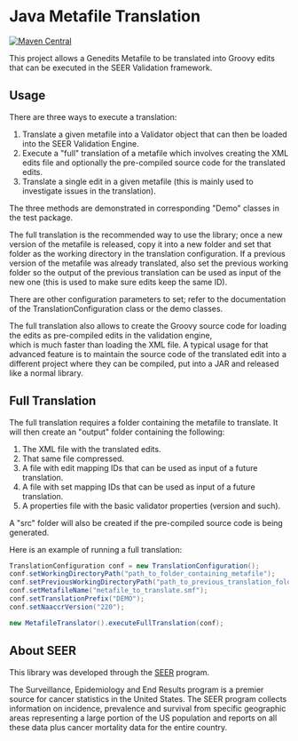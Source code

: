# Java Metafile Translation

[![Maven Central](https://img.shields.io/maven-central/v/com.imsweb/validation-translation.svg)](https://central.sonatype.com/artifact/com.imsweb/validation-translation)

This project allows a Genedits Metafile to be translated into Groovy edits that can be executed in the SEER Validation framework.

## Usage

There are three ways to execute a translation:

1. Translate a given metafile into a Validator object that can then be loaded into the SEER Validation Engine.
2. Execute a "full" translation of a metafile which involves creating the XML edits file and optionally the pre-compiled source code for the translated edits.
3. Translate a single edit in a given metafile (this is mainly used to investigate issues in the translation).

The three methods are demonstrated in corresponding "Demo" classes in the test package.

The full translation is the recommended way to use the library; once a new version of the metafile is released, copy it into a new folder and set that 
folder as the working directory in the translation configuration. If a previous version of the metafile was already translated, also set the previous 
working folder so the output of the previous translation can be used as input of the new one (this is used to make sure edits keep the same ID).

There are other configuration parameters to set; refer to the documentation of the TranslationConfiguration class or the demo classes.

The full translation also allows to create the Groovy source code for loading the edits as pre-compiled edits in the validation engine,  
which is much faster than loading the XML file. A typical usage for that advanced feature is to maintain the source code of the translated edit into 
a different project where they can be compiled, put into a JAR and released like a normal library.

## Full Translation

The full translation requires a folder containing the metafile to translate. It will then create an "output" folder containing the following:

 1. The XML file with the translated edits.
 2. That same file compressed.
 3. A file with edit mapping IDs that can be used as input of a future translation.
 4. A file with set mapping IDs that can be used as input of a future translation.
 5. A properties file with the basic validator properties (version and such).

A "src" folder will also be created if the pre-compiled source code is being generated.

Here is an example of running a full translation:

```java
TranslationConfiguration conf = new TranslationConfiguration();
conf.setWorkingDirectoryPath("path_to_folder_containing_metafile");
conf.setPreviousWorkingDirectoryPath("path_to_previous_translation_folder"); // optional
conf.setMetafileName("metafile_to_translate.smf");
conf.setTranslationPrefix("DEMO");
conf.setNaaccrVersion("220");

new MetafileTranslator().executeFullTranslation(conf);
```

## About SEER

This library was developed through the [SEER](http://seer.cancer.gov/) program.

The Surveillance, Epidemiology and End Results program is a premier source for cancer statistics in the United States.
The SEER program collects information on incidence, prevalence and survival from specific geographic areas representing
a large portion of the US population and reports on all these data plus cancer mortality data for the entire country.
